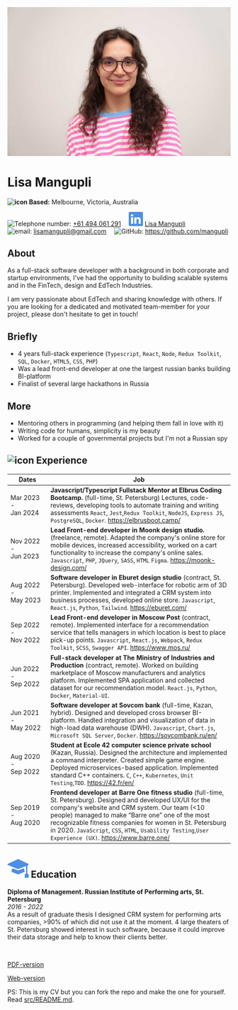 <p align="center">
<img src="images/photo.jpg" class="photo">
</p>

# Lisa Mangupli

**![icon](images/geo-alt.svg) Based:** Melbourne, Victoria, Australia

<nobr>![Telephone number:](images/telephone.svg) <a href="tel:+61494061291">+61 494 061 291</a></nobr>&emsp;
<nobr>![linkedin:](images/linkedin.svg) <a href="https://www.linkedin.com/in/lisa-mangupli/">Lisa Mangupli</a></nobr>&emsp;
<br class="hide">
<nobr>![email:](images/email.svg) lisamangupli@gmail.com</nobr>&emsp;
<nobr>![GitHub:](images/github.svg) https://github.com/mangupli</nobr>

## About

As a full-stack software developer with a background in both corporate and startup environments, I've had the opportunity to building scalable systems and in the FinTech, design and EdTech Industries.

I am very passionate about EdTech and sharing knowledge with others. If you are looking for a dedicated and motivated team-member for your project, please don't hesitate to get in touch!

## Briefly

- 4 years full-stack experience (`Typescript`, `React`, `Node`, `Redux Toolkit`, `SQL`, `Docker`, `HTML5`, `CSS`, `PHP`)
- Was a lead front-end developer at one the largest russian banks building BI-platform
- Finalist of several large hackathons in Russia

## More

- Mentoring others in programming (and helping them fall in love with it)
- Writing code for humans, simplicity is my beauty
- Worked for a couple of governmental projects but I'm not a Russian spy

<p style="break-after: page;"></p>

## ![icon](images/briefcase-fill.svg) Experience

| Dates                         | Job                                                                                                                                                                                                                                                                                                                                                                                          |
| ----------------------------- | -------------------------------------------------------------------------------------------------------------------------------------------------------------------------------------------------------------------------------------------------------------------------------------------------------------------------------------------------------------------------------------------- |
| Mar&nbsp;2023 - Jan&nbsp;2024 | **Javascript/Typescript Fullstack Mentor at Elbrus Coding Bootcamp.** (full-time, St. Petersburg) Lectures, code-reviews, developing tools to automate training and writing assessments `React`, `Jest`,`Redux Toolkit`, `NodeJS`, `Express JS`, `PostgreSQL`, `Docker`. https://elbrusboot.camp/                                                                                                                        |
| Nov&nbsp;2022 - Jun&nbsp;2023 | **Lead Front-end developer in Moonk design studio.** (freelance, remote). Adapted the company's online store for mobile devices, increased accessibility, worked on a cart functionality to increase the company's online sales. `Javascript`, `PHP`, `JQuery`, `SASS`, `HTML` `Figma`. https://moonk-design.com/                                                                            |
| Aug&nbsp;2022 - May&nbsp;2023 | **Software developer in Eburet design studio** (contract, St. Petersburg). Developed web-interface for robotic arm of 3D printer. Implemented and integrated a CRM system into business processes, developed online store. `Javascript`, `React.js`, `Python`, `Tailwind`. https://eburet.com/                                                                                               |
| Sep&nbsp;2022 - Nov&nbsp;2022 | **Lead Front-end developer in Moscow Post** (contract, remote). Implemented interface for a recommendation service that tells managers in which location is best to place pick-up points. `Javascript`, `React.js`, `Webpack`, `Redux Toolkit`, `SCSS`, `Swagger API`. https://www.mos.ru/                                                                                                   |
| Jun&nbsp;2022 - Sep&nbsp;2022 | **Full-stack developer at The Ministry of Industries and Production** (contract, remote). Worked on building marketplace of Moscow manufacturers and analytics platform. Implemented SPA application and collected dataset for our recommendation model. `React.js`, `Python`, `Docker`, `Material-UI`.                                                                                      |
| Jun&nbsp;2021 - May&nbsp;2022 | **Software developer at Sovcom bank** (full-time, Kazan, hybrid). Designed and developed cross browser BI-platform. Handled integration and visualization of data in high-load data warehouse (DWH). `Javascript`, `Chart.js`, `Microsoft SQL Server`, `Docker`. https://sovcombank.ru/en/                                                                                                    |
| Aug&nbsp;2020 - Sep&nbsp;2022 | **Student at Ecole 42 computer science private school** (Kazan, Russia). Designed the architecture and implemented a command interpreter. Created simple game engine. Deployed microservices-based application. Implemented standard C++ containers. `C`, `C++`, `Kubernetes`, `Unit Testing`,`TDD`. https://42.fr/en/                                                                        |
| Sep&nbsp;2019 - Aug&nbsp;2020 | **Frontend developer at Barre One fitness studio** (full-time, St. Petersburg). Designed and developed UX/UI for the company's website and CRM system. Our team (<10 people) managed to make “Barre one” one of the most recognizable fitness companies for women in St. Petersburg in 2020. `JavaScript`, `CSS`, `HTML`, `Usability Testing`,`User Experience (UX)`. https://www.barre.one/ |

<!--
## ![icon](images/window-stack.svg) Мои проекты

- **Shorty** - телеграмм-бот, который создаёт краткую выжимку из сообщений в группе с помощью GPT4. `TypeScript`, `NodeJs`, `RxJS`, `Jest`, `Docker`. [Бот](https://t.me/shorty_chat_bot), [GitHub](https://github.com/mrThomasTeller/shorty-telegram-summarization-bot)

//-->

<p style="break-after: page;"></p>

## ![icon](images/mortarboard-fill.svg) Education

**Diploma of Management. Russian Institute of Performing arts, St. Petersburg**
<br>
<em>2016&nbsp;-&nbsp;2022</em>
<br>
As a result of graduate thesis I designed CRM system for performing arts companies, >90% of which did not use it at the moment. 4 large theaters of St. Petersburg showed interest in such software, because it could improve their data storage and help to know their clients better.

<div class="hide">
  <br>
  <p>
    <a href="https://mangupli.github.io/cv/cv.pdf">PDF-version</a>
  </p>
  <p>
  <a href="https://mangupli.github.io/cv/">Web-version</a>
  </p>
  PS: This is my CV but you can fork the repo and make the one for yourself. Read <a href="src/README.md">src/README.md</a>. 
</div>
